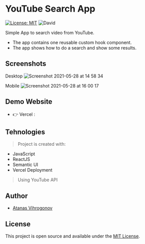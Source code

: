 # YouTube Search App

[![License: MIT](https://img.shields.io/badge/License-MIT-blue.svg)](https://opensource.org/licenses/MIT) ![David](https://img.shields.io/david/dev/taniarascia/webpack-boilerplate)

Simple App to search video from YouTube.
- The app contains one reusable custom hook component.
- The app shows how to do a search and show some results.

## Screenshots
Desktop
![Screenshot 2021-05-28 at 14 58 34](https://user-images.githubusercontent.com/45083295/120003022-41519a80-bfcd-11eb-8097-c30790262079.png)

Mobile
![Screenshot 2021-05-28 at 16 00 17](https://user-images.githubusercontent.com/45083295/120003702-e7050980-bfcd-11eb-8aa5-9849a5e92f0e.png)


## Demo Website
- 👉 Vercel :

## Tehnologies
> Project is created with:
- JavaScript
- ReactJS
- Semantic UI
- Vercel Deployment
> Using YouTube API

## Author
- [Atanas Vihrogonov](https://avihrogonov.co.uk)

## License
This project is open source and available under the [MIT License](LICENSE).

